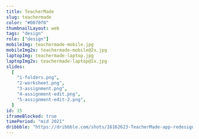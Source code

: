 ```yaml
---
title: TeacherMade
slug: teachermade
color: "#0070f0"
thumbnailLayout: web
tags: "design"
role: ["design"]
mobileImg: teachermade-mobile.jpg
mobileImg2x: teachermade-mobile@2x.jpg
laptopImg: teachermade-laptop.jpg
laptopImg2x: teachermade-laptop@2x.jpg
slides:
  [
    "1-folders.png",
    "2-worksheet.png",
    "3-assignment.png",
    "4-assignment-edit.png",
    "5-assignment-edit-2.png",
  ]
id: 15
iframeBlocked: true
timePeriod: "mid 2021"
dribbble: "https://dribbble.com/shots/16162623-TeacherMade-app-redesign"
---
```


